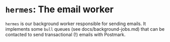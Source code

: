 # `hermes`: The email worker

`hermes` is our background worker responsible for sending emails. It implements some `bull` queues (see docs/background-jobs.md) that can be contacted to send transactional (!) emails with Postmark.
